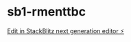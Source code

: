 # sb1-rmenttbc

[Edit in StackBlitz next generation editor ⚡️](https://stackblitz.com/~/github.com/ArthurPhyto/sb1-rmenttbc)
